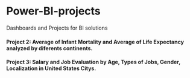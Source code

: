 # Power-BI-projects
Dashboards and Projects for BI solutions

#### Project 2: Average of Infant Mortality and Average of Life Expectancy analyzed by diferents continents.
#### Project 3: Salary and Job Evaluation by Age, Types of Jobs, Gender, Localization in United States Citys.

